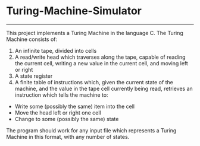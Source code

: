# Turing-Machine-Simulator
__________________________

This project implements a Turing Machine in the language C. The Turing Machine consists of:
1. An infinite tape, divided into cells
2. A read/write head which traverses along the tape, capable of reading the current cell, writing a new value in the current cell, and moving left or right
3. A state register
4. A finite table of instructions which, given the current state of the machine, and the value in the tape cell currently being read, retrieves an instruction which tells the machine to:
- Write some (possibly the same) item into the cell
- Move the head left or right one cell
- Change to some (possibly the same) state

The program should work for any input file which represents a Turing Machine in this format, with any number of states.






